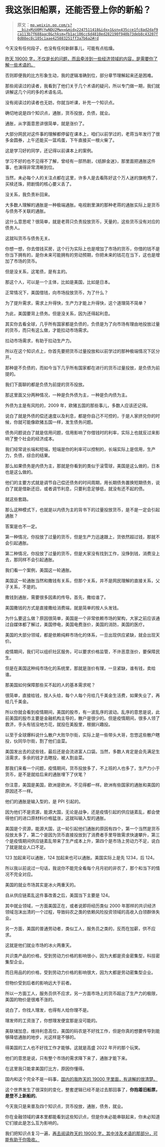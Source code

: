 # 我这张旧船票，还能否登上你的新船？

> 原文：[`mp.weixin.qq.com/s?__biz=MzU0MjYwNDU2Mw==&mid=2247511418&idx=1&sn=435cce1fc8ad2daf9ca113b7f688aac0&chksm=fb1ac106cc6d4810ed282190f940b73deb8c43207f0d08ec0c105c1aae425083251ff3a7b6a2#rd`](http://mp.weixin.qq.com/s?__biz=MzU0MjYwNDU2Mw==&mid=2247511418&idx=1&sn=435cce1fc8ad2daf9ca113b7f688aac0&chksm=fb1ac106cc6d4810ed282190f940b73deb8c43207f0d08ec0c105c1aae425083251ff3a7b6a2#rd)

今天没有任何段子，也没有任何新鲜事儿，可能有点枯燥。

[昨天 19000 字，不仅是长的问题，而且牵涉到一些经济领域的内容，是需要你了解一些术语的。](http://mp.weixin.qq.com/s?__biz=MzkwMzQ1MzczOQ==&mid=2247483951&idx=1&sn=aa6f660ddf98b016c137794c3daf0d9b&chksm=c0974f6bf7e0c67db4415132b4edb5244e0e50f559db342aaa2f2ff135131e2bbae35ee57037&scene=21#wechat_redirect)

否则即便我的比方形象生动，我的逻辑准确到位，部分章节理解起来还是困难。

那些阅读过的读者，我看到了他们关于几个术语的疑问，所以专门做一期，我们就讲解这几个问的多的术语名词。

没有阅读过的读者也无妨，你就当听课，补充一个知识点。

确切地说是四个知识点，通胀，货币投放，负债，就业。

通胀，从字面意思讲很简单，就是涨价了。

大部分网民对这件事的理解都停留在课本上，咱们以前学过的，老蒋当年发行了很多金圆券，上午还能买一篮鸡蛋，下午直接买一根火柴了。

这是学习好的同学，还记得以前课本上的案例。

学习不好的也不见得不了解，曾经有一部热剧，《纸醉金迷》，那里面把通胀这件事，也演得非常清晰到位。

当然，未必每个人的关注点都在这里，许多人是去看陈好这个万人迷的旗袍秀了，买椟还珠，把剧情的核心要义丢了。

没关系，我负责补回来。

大多数人理解的通胀是一种极端通胀。电视剧里演的那种老蒋的通胀实际上是货币与债务不关联的通胀。

这什么意思呢？很简单，就是老蒋只负责投放货币，天量的，这些货币没有对应的债务人。

这就叫货币与债务无关。

你想一想，你去借钱买房，这个行为实际上也是增加了市场的货币，你借的钱不是你当下拥有的，是你未来可能拥有的劳动预期，你把未来的钱花在当下，这也是增加了市场的货币。

但是没关系，这笔债，是有主的。

那这个人，可以是一个主体，比如是美国，比如是日本。

正常情况下，美国借钱，向市场投放货币，为了什么？

为了提升需求，需求上升得快，生产力才能上升得快，这个道理简不简单？

为此，美国要背上债务。但是没关系，因为还得起利息。

其实你去看全球，几乎所有国家都是负债的，负债是为了向市场有理由地投放过量的货币，而只有这么做，才能拉动市场需求。

拉动市场需求，有助于拉动生产力。

所以在这个知识点上，你首先要把货币过量投放和以前学过的那种极端情况下区分开。

那种是不负债的，而如今当下几乎所有国家都在进行的货币过量投放，是负债为前提的。

我们下面聊的都是负债为前提的货币投放。

那这里面又分两种情况，一种是负外债为主，一种是负内债为主。

外债为主是有风险的，2009 年，欧猪五国的那些事儿，多数人应该还记得。

说白了就是外债的偿还速度以及利息，都是你自己不可控的，于是人家挤兑你的时候，你就可能像欧猪五国一样，发生债务问题。

债务问题说白了就是信用问题，信用影响了你借钱时的利率，实际上也就反过来影响了整个社会的经济成本。

我们经常说长端和短端，短端是你的利率可以控制的，长端实际上是信用，生产力，负债，综合的结果。

那么如果债务是内债为主，那就是你看到的类似于滚雪球，美国是这么做的，日本也是这么做的。

他们的主要方式就是调节自己偿还债务的时间周期，用长期债务置换短期债务，说白了就是借新还旧，或者调节利息，只要利息足够低，就没有还不起的债。

就这些套路。

那么这种模式下，也就是以内债为主的背书下的过量投放货币，是不是一定会引起通胀？

答案是也不一定。

第一种情况，你投放了过量的货币，但是生产力迅速跟上，货依然超过钱，那就不会引起通胀。

第二种情况，你投放了过量的货币，但是大家没有找到工作，没挣到钱，消费没上去，那同样不会引起通胀。

我们看一个案例，美国这一轮通胀。

美国这一轮通胀当然和撒钱有关系，但那个关系，并不是网民理解的直接关系，父子关系，不是的。

撒钱到通胀，需要很多因素的传导。首先，撒给谁了。

美国撒钱的方式是直接撒给消费端，就是简单的按人头发钱。

为什么要这么做？原因很简单，美国是一个非常依赖市场的架构，大家之前应该通过自媒体都了解过，美国停电，美国电费涨价，美国的消防，美国的医疗。

美国的大部分领域，都是依赖纯粹市场化的体系，一旦出现供应紧缺，就会出现天价。

疫情期间，我们可以组织社区服务，可以要求价格监管，不许恶意涨价，要保障民生。

但是在美国这种纯市场化的系统里，那就是涨价有理，一旦紧缺，谁有钱，卖给谁。

那美国如何保障那些买不起的人的基本需求呢？

很简单，直接给钱，按人头给，每个人每个月给几千美金生活费，如果失业了，再给几千美金。

所以你就会看到疫情期间，美国的股市，有一波乱序的波动。乱序的意思是说，此前美国的股市主要是金融机构主导的，散户是很少的。但是疫情期间，很多人领了救济，手头有钱没地方花，就投在美股里，根据兴趣投。

以至于全球爆料说什么散户大败华尔街，实际上是一些带头大哥，忽悠这些散户瞎投，伙同华尔街，割了他们韭菜。

美国发出去的这些钱，最后还是会流进富人口袋。当然，多数人肯定是会先满足生活需求，多余的钱才去瞎投，被人割韭菜。

那我们来看一个问题，疫情期间，货币投放多了，不上班的人也多了，生产力小于货币，是不是就给后来的通胀埋下了伏笔？

你注意，美国是美国，欧洲是欧洲，不见得都一样。欧洲有些国家的通胀和美国的原因还不一样。

他们的通胀是输入型的，是 PPI 引起的。

因为他们不是资源，能源大国，无论是战争，还是疫情引起的供应链紊乱，都会使得他们的进口原材料价格猛涨，这就叫输入型的通胀。

美国是个资源，能源大国，这一轮引起他们通胀的原因有四个，第一个当然是货币投放太多了，第二个是因为货币直接投放到了消费者手里导致需求快速攀升，第三个是疫情期间供应链紊乱带来了生产成本上升，第四个是市场上劳动力不足，说白了就是就业人口不足。

123 加起来可以通胀，124 加起来也可以通胀。美国实际上是先 1234，后 124。

所以我以前说过一句话，我说你不能完全看每个月月初的非农了，那个和当下的情况不完全对应。

美国的就业市场其实是冰火两重天的。

自从供应链紊乱这件事改善之后，美国当下主要是 124。

其中就业领域，一方面美国正在，或者说即将经历类似 2000 年那样的共识经济领域泡沫出清的一个过程，导致码农之类的依赖风险投资领域的高收入白领群体失业。

另一方面，美国的普通劳动者，类似工人，服务员之类的，反而在加薪，供不应求。

这就是他们就业市场的冰火两重天。

共识类产品的价格，受到劳动力价格的影响很小，因为大都是资金密集型，科技密集型企业。

而日用品的的价格，受到劳动力价格的影响很大，因为大都是劳动密集型企业。

但物价受到后者的影响远大于前者。

所以一方面工人，服务员供不应求，另一方面市场上的货币超出了生产力的极限，美国的物价是很难不涨的。

说白了，你找人理发，也得有人给你理不是。

理发师的工资涨了，你想理发便宜那是没可能的。

美联储加息，维持利息高位，美国的码农是不好找工作，但是你真的想要传导到能够降低通胀的地步，光这样是不够的。

得美国的工人也不好找工作才能够。这就是高盛 2022 年开的那个玩笑。

他们的意思是说，只有整个市场的需求降下来了，通胀才能下来。

在这里我只能拿美国打比方，原因你懂得。

国内和这个完全不是一码事，[国内的我昨天的 19000 字里面，有讲解的很清楚。](http://mp.weixin.qq.com/s?__biz=MzkwMzQ1MzczOQ==&mid=2247483951&idx=1&sn=aa6f660ddf98b016c137794c3daf0d9b&chksm=c0974f6bf7e0c67db4415132b4edb5244e0e50f559db342aaa2f2ff135131e2bbae35ee57037&scene=21#wechat_redirect)

这个世界发生了很深刻的变化，整套逻辑已经不是过去那回事了，**你抱着旧船票，是登不上新船的**。

今天我只是来普及四个知识点，货币投放，通胀，债务，就业。

你在金融领域的课本里都能看到这些知识点，但是你未必能串联起来，你未必知道它们彼此是怎么互为影响的。

我们把知识点复习一遍，[再去阅读昨天的 19000 字，其中涉及术语的那部分，可能有助于你吸收。](http://mp.weixin.qq.com/s?__biz=MzkwMzQ1MzczOQ==&mid=2247483951&idx=1&sn=aa6f660ddf98b016c137794c3daf0d9b&chksm=c0974f6bf7e0c67db4415132b4edb5244e0e50f559db342aaa2f2ff135131e2bbae35ee57037&scene=21#wechat_redirect)